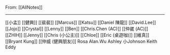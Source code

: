From: [[AllNotes]]

---

[[小孟]]
[[健興]]
[[裴裴]]
[[Marcus]]
[[Katsu]]
[[Daniel 陳龍]]
[[David.Lee]]
[[Jojo]]
[[Crystal]]
[[Lenny]]
[[Ben]]
[[Chris.Chen (AC)]]
[[仲崴 (AC)]]
[[ZHIH]]
[[Jenny]]
[[Chris (小公主)]]
[[Chloe]]
[[Eric (桌遊咖)]]
[[維真]]
[[Bryant Kung]]
[[仲威 (健興朋友)]]
Rosa
Alan.Wu
Ashley
小Johnson
Keith
Eddy